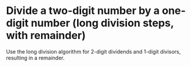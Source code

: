 # Divide a two-digit number by a one-digit number (long division steps, with remainder)

Use the long division algorithm for 2-digit dividends and 1-digit divisors, resulting in a remainder.
